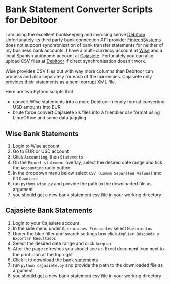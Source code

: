 # Bank Statement Converter Scripts for Debitoor

I am using the excellent bookkeeping and invoicing serive [Debitoor](https://debitoor.com). Unfortunately its third party bank connection API provider [FintechSystems](https://fintecsystems.com) does not support synchronisation of bank transfer statements for neither of my business bank accounts. I have a multi-currency account at [Wise](https://wise.com) and a local Spanish autónomo account at [Cajasiete](https://www.cajasiete.com/). Fortunately you can also upload CSV files at [Debitoor](https://debitoor.com) if direct synchronisation doesn't work.

 Wise provides CSV files but with way more columns than Debitoor can process and also separately for each of the currencies. Cajasiete only provides their statements as a semi corrupt XML file.
 
 Here are two Python scripts that 
 * convert Wise statements into a more Debitoor friendly format converting USD amounts into EUR
 * brute force convert Cajasiete xls files into a friendlier csv format using LibreOffice and some data juggling

## Wise Bank Statements

1. Login to Wise account
2. Go to EUR or USD account
3. Click `Accounting`, then `Statements`
4. On the `Export statement` overlay, select the desired date range and tick the `Accounting` radio button
5. In the dropdown menu below select `CSV (Comma Separated Values)` and hit `Download`
6. run `python wise.py` and provide the path to the downloaded file as argument
7. you should get a new bank statement csv file in your working directory

## Cajasiete Bank Statements

1. Login to your Cajasiete account
2. In the side menu under `Operaciones Frecuentes` select `Movimientos`
3. Under the blue filter and search settings box click `Ampliar Búsqueda y Exportar Resultados`
4. Select the desired date range and click `Aceptar`
5. After the page refreshes you should see an Excel document icon next to the print icon at the top right
5. Click it to download the bank statements
6. run `python cajasiete.py` and provide the path to the downloaded file as argument
7. you should get a new bank statement csv file in your working directory